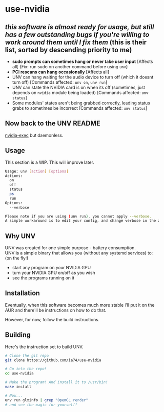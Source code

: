 # use-nvidia

##  ***this software is almost ready for usage, but still has a few outstanding bugs if you're willing to work around them until I fix them*** (this is their list, sorted by descending priority to me)

- **sudo prompts can sometimes hang or never take user input** [Affects all] {Fix: run sudo on another command before using `unv`}
- **PCI rescans can hang occasionally** [Affects all]
- UNV can hang waiting for the audio device to turn off (which it doesnt turn off) [Commands affected: `unv on`, `unv run`]
- UNV can state the NVIDIA card is on when its off (sometimes, just depends on `nvidia` module being loaded) [Commands affected: `unv status`]
- Some modules' states aren't being grabbed correctly, leading status grabs to sometimes be incorrect [Commands affected: `unv status`]

## Now back to the UNV README

[nvidia-exec](https://github.com/pedro00dk/nvidia-exec) but daemonless.

## Usage

This section is a WIP. This will improve later.

```sh
Usage: unv [action] [options]
Actions:
  on
  off
  status
  ps
  run
Options:
  --verbose

Please note if you are using (unv run), you cannot apply --verbose.
A simple workaround is to edit your config, and change verbose in the app section to true.
```

## Why UNV

UNV was created for one simple purpose - battery consumption.  
UNV is a simple binary that allows you (without any systemd services) to: (on the fly!)

- start any program on your NVIDIA GPU
- turn your NVIDIA GPU on/off as you wish
- see the programs running on it

## Installation

Eventually, when this software becomes much more stable I'll put it on the AUR and there'll be instructions on how to do that.  

However, for now, follow the build instructions.

## Building

Here's the instruction set to build UNV.

```sh
# Clone the git repo
git clone https://github.com/ia74/use-nvidia

# Go into the repo!
cd use-nvidia

# Make the program! And install it to /usr/bin!
make install

# Now...
unv run glxinfo | grep "OpenGL render"
# and see the magic for yourself!
```

